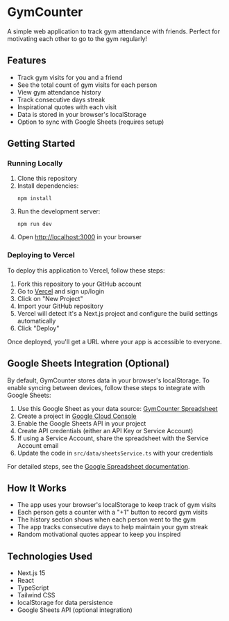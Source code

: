 # GymCounter

A simple web application to track gym attendance with friends. Perfect for motivating each other to go to the gym regularly!

## Features

- Track gym visits for you and a friend
- See the total count of gym visits for each person
- View gym attendance history
- Track consecutive days streak
- Inspirational quotes with each visit
- Data is stored in your browser's localStorage
- Option to sync with Google Sheets (requires setup)

## Getting Started

### Running Locally

1. Clone this repository
2. Install dependencies:
   ```
   npm install
   ```
3. Run the development server:
   ```
   npm run dev
   ```
4. Open [http://localhost:3000](http://localhost:3000) in your browser

### Deploying to Vercel

To deploy this application to Vercel, follow these steps:

1. Fork this repository to your GitHub account
2. Go to [Vercel](https://vercel.com) and sign up/login
3. Click on "New Project"
4. Import your GitHub repository
5. Vercel will detect it's a Next.js project and configure the build settings automatically
6. Click "Deploy"

Once deployed, you'll get a URL where your app is accessible to everyone.

## Google Sheets Integration (Optional)

By default, GymCounter stores data in your browser's localStorage. To enable syncing between devices, follow these steps to integrate with Google Sheets:

1. Use this Google Sheet as your data source: [GymCounter Spreadsheet](https://docs.google.com/spreadsheets/d/1sJmsAry32FM0A1jlyM1bWI9VyyBHedX65PyLUNVahXI/edit)
2. Create a project in [Google Cloud Console](https://console.cloud.google.com/)
3. Enable the Google Sheets API in your project
4. Create API credentials (either an API Key or Service Account)
5. If using a Service Account, share the spreadsheet with the Service Account email
6. Update the code in `src/data/sheetsService.ts` with your credentials

For detailed steps, see the [Google Spreadsheet documentation](https://theoephraim.github.io/node-google-spreadsheet/#/getting-started/authentication).

## How It Works

- The app uses your browser's localStorage to keep track of gym visits
- Each person gets a counter with a "+1" button to record gym visits
- The history section shows when each person went to the gym
- The app tracks consecutive days to help maintain your gym streak
- Random motivational quotes appear to keep you inspired

## Technologies Used

- Next.js 15
- React
- TypeScript
- Tailwind CSS
- localStorage for data persistence
- Google Sheets API (optional integration)
